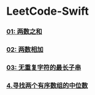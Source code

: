 # LeetCode-Swift

### [01: 两数之和](<https://github.com/alflix/leetcode-swift/tree/master/01-twoSum>)

### [02: 两数相加](<https://github.com/alflix/leetcode-swift/tree/master/02-addTwoNumbers> )

### [03: 无重复字符的最长子串](<https://github.com/alflix/leetcode-swift/tree/master/03-lengthOfLongestSubstring>)

### [4.寻找两个有序数组的中位数](https://leetcode-cn.com/problems/median-of-two-sorted-arrays/)

